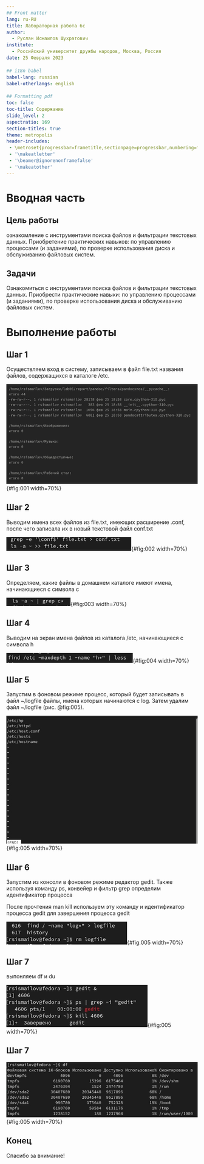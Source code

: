 ```yaml
---
## Front matter
lang: ru-RU
title: Лабораторная работа 6с 
author:
  - Руслан Исмаилов Шухратович
institute:
  - Российский университет дружбы народов, Москва, Россия
date: 25 Февраля 2023

## i18n babel
babel-lang: russian
babel-otherlangs: english

## Formatting pdf
toc: false
toc-title: Содержание
slide_level: 2
aspectratio: 169
section-titles: true
theme: metropolis
header-includes:
 - \metroset{progressbar=frametitle,sectionpage=progressbar,numbering=fraction}
 - '\makeatletter'
 - '\beamer@ignorenonframefalse'
 - '\makeatother'
---
```


# Вводная часть

## Цель работы

ознакомление с инструментами поиска файлов и фильтрации текстовых данных. Приобретение практических навыков: по управлению процессами (и заданиями), по проверке использования диска и обслуживанию файловых систем.

## Задачи

Ознакомиться с инструментами поиска файлов и фильтрации текстовых данных. Приобрести практические навыки: по управлению процессами (и заданиями), по проверке использования диска и обслуживанию файловых систем.


# Выполнение работы



## Шаг 1 

Осуществляем вход в систему, записываем в файл file.txt названия файлов, содержащихся в каталоге /etc.



![1](image/1.jpg){#fig:001 width=70%}


## Шаг 2 



Выводим имена всех файлов из file.txt, имеющих расширение .conf, после чего записала их в новый текстовой файл сonf.txt



![2](image/2.jpg){#fig:002 width=70%}


## Шаг 3 

Определяем, какие файлы в домашнем каталоге имеют имена, начинающиеся с символа с



![3](image/3.jpg){#fig:003 width=70%}



## Шаг 4 

Выводим на экран имена файлов из каталога /etc, начинающиеся с символа h



![4](image/4.jpg){#fig:004 width=70%}

## Шаг 5

Запустим в фоновом режиме процесс, который будет записывать в файл ~/logfile файлы, имена которых начинаются с log. Затем удалим файл ~/logfile
(рис. @fig:005).

![5](image/5.jpg){#fig:005 width=70%}


## Шаг 6
Запустим из консоли в фоновом режиме редактор gedit. Также используя команду ps, конвейер и фильтр grep определим идентификатор процесса

После прочтения man kill используем эту команду и идентификатор процесса gedit для завершения процесса gedit



![6](image/6.jpg){#fig:005 width=70%}


## Шаг 7

выпонляем df и du



![7](image/7.jpg){#fig:005 width=70%}

## Шаг 7



![8](image/8.jpg){#fig:005 width=70%}


## Конец

Спасибо за внимание!


